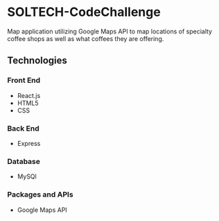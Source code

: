 # SOLTECH-CodeChallenge
Map application utilizing Google Maps API to map locations of specialty coffee shops as well as what coffees they are offering.

## Technologies

### Front End
* React.js
* HTML5
* CSS

### Back End
* Express

### Database
* MySQl

### Packages and APIs
* Google Maps API


